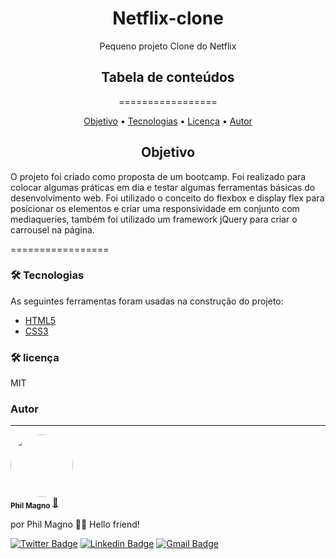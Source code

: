 <h1 align="center"> Netflix-clone </h1>

<p align="center">Pequeno projeto Clone do Netflix</p>

<h2 align="center">Tabela de conteúdos</h2>
<p align="center">=================</p>
<p align="center">
 <a href="#objetivo">Objetivo</a> •
 <a href="#Tecnologias">Tecnologias</a> • 
 <a href="#licenc-a">Licença</a> • 
 <a href="#autor">Autor</a>
</p>


<h2 align="center">Objetivo</h2>
<p>O projeto foi criado como proposta de um bootcamp. Foi realizado para colocar algumas práticas em dia e testar algumas ferramentas básicas do desenvolvimento web.
Foi utilizado o conceito do flexbox e display flex para posicionar os elementos e criar uma responsividade em conjunto com mediaqueries, também foi utilizado um framework jQuery 
para criar o carrousel na página.
</p>



=================

### 🛠 Tecnologias

As seguintes ferramentas foram usadas na construção do projeto:

- [HTML5](https://developer.mozilla.org/en-US/docs/Glossary/HTML5/)
- [CSS3](https://developer.mozilla.org/pt-BR/docs/Web/CSS)




### 🛠 licença

MIT



### Autor
---

 <img style="border-radius: 50%;" src="https://avatars.githubusercontent.com/u/46841444?v=4" width="100px;" alt=""/>
 <br />
 <sub><b>Phil Magno</b></sub></a> <a href="https://www.linkedin.com/in/philippemagno/" title="Linkedin">🚀</a>


por Phil Magno 👋🏽 Hello friend!

[![Twitter Badge](https://img.shields.io/badge/-@PhilippeMagno-1ca0f1?style=flat-square&labelColor=1ca0f1&logo=twitter&logoColor=white&link=https://twitter.com/PhilippeMagno)](https://twitter.com/PhilippeMagno) [![Linkedin Badge](https://img.shields.io/badge/-Phil-blue?style=flat-square&logo=Linkedin&logoColor=white&link=https://www.linkedin.com/in/philippemagno/)](https://www.linkedin.com/in/philippemagno/) 
[![Gmail Badge](https://img.shields.io/badge/-magno.phill@gmail.com-c14438?style=flat-square&logo=Gmail&logoColor=white&link=mailto:magno.phill@gmail.com)](mailto:magno.phill@gmail.com)
